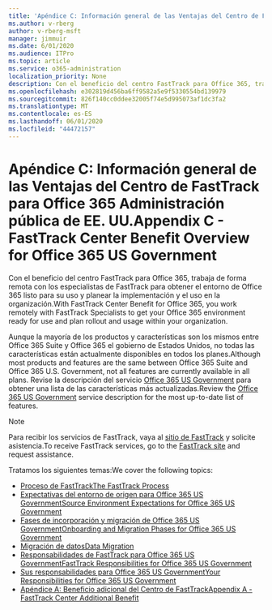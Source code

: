 ```yaml
---
title: 'Apéndice C: Información general de las Ventajas del Centro de FastTrack para Office 365 Administración pública de EE. UU.'
ms.author: v-rberg
author: v-rberg-msft
manager: jimmuir
ms.date: 6/01/2020
ms.audience: ITPro
ms.topic: article
ms.service: o365-administration
localization_priority: None
description: Con el beneficio del centro FastTrack para Office 365, trabaja de forma remota con los especialistas de FastTrack para obtener el entorno de Office 365 listo para su uso y planear la implementación y el uso en la organización.
ms.openlocfilehash: e302819d456ba6ff9582a5e9f5330554bd139979
ms.sourcegitcommit: 826f140cc0ddee32005f74e5d995073af1dc3fa2
ms.translationtype: MT
ms.contentlocale: es-ES
ms.lasthandoff: 06/01/2020
ms.locfileid: "44472157"
---
```

# <a name="appendix-c---fasttrack-center-benefit-overview-for-office-365-us-government"></a><span data-ttu-id="ef767-103">Apéndice C: Información general de las Ventajas del Centro de FastTrack para Office 365 Administración pública de EE. UU.</span><span class="sxs-lookup"><span data-stu-id="ef767-103">Appendix C - FastTrack Center Benefit Overview for Office 365 US Government</span></span>

<span data-ttu-id="ef767-104">Con el beneficio del centro FastTrack para Office 365, trabaja de forma remota con los especialistas de FastTrack para obtener el entorno de Office 365 listo para su uso y planear la implementación y el uso en la organización.</span><span class="sxs-lookup"><span data-stu-id="ef767-104">With FastTrack Center Benefit for Office 365, you work remotely with FastTrack Specialists to get your Office 365 environment ready for use and plan rollout and usage within your organization.</span></span> 
  
<span data-ttu-id="ef767-105">Aunque la mayoría de los productos y características son los mismos entre Office 365 Suite y Office 365 el gobierno de Estados Unidos, no todas las características están actualmente disponibles en todos los planes.</span><span class="sxs-lookup"><span data-stu-id="ef767-105">Although most products and features are the same between Office 365 Suite and Office 365 U.S. Government, not all features are currently available in all plans.</span></span> <span data-ttu-id="ef767-106">Revise la descripción del servicio [Office 365 US Government](https://aka.ms/aboutgovcloud) para obtener una lista de las características más actualizadas.</span><span class="sxs-lookup"><span data-stu-id="ef767-106">Review the [Office 365 US Government](https://aka.ms/aboutgovcloud) service description for the most up-to-date list of features.</span></span>

> [!NOTE]
> <span data-ttu-id="ef767-107">Para recibir los servicios de FastTrack, vaya al [sitio de FastTrack](https://go.microsoft.com/fwlink/?linkid=780698) y solicite asistencia.</span><span class="sxs-lookup"><span data-stu-id="ef767-107">To receive FastTrack services, go to the [FastTrack site](https://go.microsoft.com/fwlink/?linkid=780698) and request assistance.</span></span>  

<span data-ttu-id="ef767-108">Tratamos los siguientes temas:</span><span class="sxs-lookup"><span data-stu-id="ef767-108">We cover the following topics:</span></span>
- [<span data-ttu-id="ef767-109">Proceso de FastTrack</span><span class="sxs-lookup"><span data-stu-id="ef767-109">The FastTrack Process</span></span>](O365-fasttrack-process.md) 
- [<span data-ttu-id="ef767-110">Expectativas del entorno de origen para Office 365 US Government</span><span class="sxs-lookup"><span data-stu-id="ef767-110">Source Environment Expectations for Office 365 US Government</span></span>](US-Gov-appendix-source-environment-expectations.md)   
- [<span data-ttu-id="ef767-111">Fases de incorporación y migración de Office 365 US Government</span><span class="sxs-lookup"><span data-stu-id="ef767-111">Onboarding and Migration Phases for Office 365 US Government</span></span>](US-Gov-appendix-onboarding-and-migration.md)
- [<span data-ttu-id="ef767-112">Migración de datos</span><span class="sxs-lookup"><span data-stu-id="ef767-112">Data Migration</span></span>](O365-data-migration.md)    
- [<span data-ttu-id="ef767-113">Responsabilidades de FastTrack para Office 365 US Government</span><span class="sxs-lookup"><span data-stu-id="ef767-113">FastTrack Responsibilities for Office 365 US Government</span></span>](US-Gov-appendix-fasttrack-responsibilities.md)   
- [<span data-ttu-id="ef767-114">Sus responsabilidades para Office 365 US Government</span><span class="sxs-lookup"><span data-stu-id="ef767-114">Your Responsibilities for Office 365 US Government</span></span>](US-Gov-appendix-your-responsibilities.md)    
- [<span data-ttu-id="ef767-115">Apéndice A: Beneficio adicional del Centro de FastTrack</span><span class="sxs-lookup"><span data-stu-id="ef767-115">Appendix A - FastTrack Center Additional Benefit</span></span>](O365-fasttrack-additional-benefits.md)
